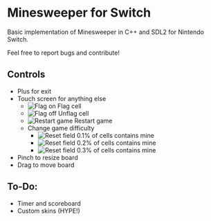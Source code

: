 # Minesweeper for Switch
Basic implementation  of Minesweeper in C++ and SDL2 for Nintendo Switch.

Feel free to report bugs and contribute!

## Controls
* Plus for exit
* Touch screen for anything else
    - ![Flag on](https://raw.githubusercontent.com/rincew1nd/Minesweeper-Switch/master/romfs/flagOnButton.bmp) Flag cell
    - ![Flag off](https://raw.githubusercontent.com/rincew1nd/Minesweeper-Switch/master/romfs/flagOffButton.bmp) Unflag cell
    - ![Restart game](https://raw.githubusercontent.com/rincew1nd/Minesweeper-Switch/master/romfs/restartButton.bmp) Restart game
    - Change game difficulty
        * ![Reset field](https://raw.githubusercontent.com/rincew1nd/Minesweeper-Switch/master/romfs/easyButton.bmp) 0.1% of cells contains mine
        * ![Reset field](https://raw.githubusercontent.com/rincew1nd/Minesweeper-Switch/master/romfs/mediumButton.bmp) 0.2% of cells contains mine
        * ![Reset field](https://raw.githubusercontent.com/rincew1nd/Minesweeper-Switch/master/romfs/hardButton.bmp) 0.3% of cells contains mine
* Pinch to resize board
* Drag to move board

## To-Do:

* Timer and scoreboard
* Custom skins (HYPE!)